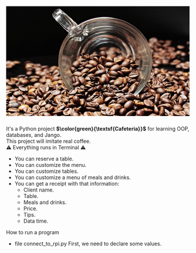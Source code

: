 # <img src="pictures/cafeteria.jpg" width="500" height="300" alt="https://cdn.pixabay.com/photo/2017/04/25/08/02/coffee-beans-2258839_1280.jpg">

It's a Python project **$\color{green}{\textsf{Cafeteria}}$** for learning OOP, databases, and Jango.</br>
This project will imitate real coffee.</br>
:warning: Everything runs in Terminal :warning:

- You can reserve a table.
- You can customize the menu.
- You can customize tables.
- You can customize a menu of meals and drinks.
- You can get a receipt with that information:</br>
  - Client name.
  - Table.
  - Meals and drinks.
  - Price.
  - Tips.
  - Data time.

How to run a program

- file connect_to_rpi.py
First, we need to declare some values.
